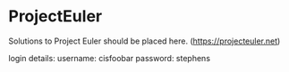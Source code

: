 # ProjectEuler
Solutions to Project Euler should be placed here.
(https://projecteuler.net)

login details:
username: cisfoobar
password: stephens
